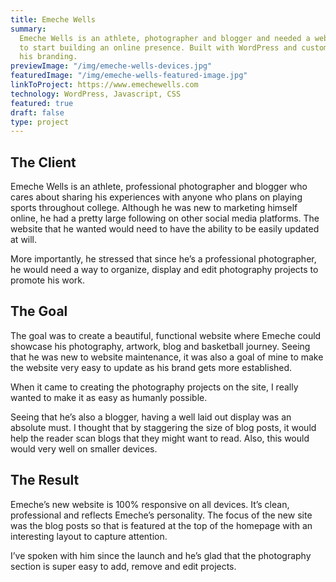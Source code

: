 ```yaml
---
title: Emeche Wells
summary:
  Emeche Wells is an athlete, photographer and blogger and needed a website
  to start building an online presence. Built with WordPress and customized to match
  his branding.
previewImage: "/img/emeche-wells-devices.jpg"
featuredImage: "/img/emeche-wells-featured-image.jpg"
linkToProject: https://www.emechewells.com
technology: WordPress, Javascript, CSS
featured: true
draft: false
type: project
---
```


## The Client

Emeche Wells is an athlete, professional photographer and blogger who cares about sharing his experiences with anyone who plans on playing sports throughout college. Although he was new to marketing himself online, he had a pretty large following on other social media platforms. The website that he wanted would need to have the ability to be easily updated at will.

More importantly, he stressed that since he’s a professional photographer, he would need a way to organize, display and edit photography projects to promote his work.

## The Goal

The goal was to create a beautiful, functional website where Emeche could showcase his photography, artwork, blog and basketball journey. Seeing that he was new to website maintenance, it was also a goal of mine to make the website very easy to update as his brand gets more established.

When it came to creating the photography projects on the site, I really wanted to make it as easy as humanly possible.

Seeing that he’s also a blogger, having a well laid out display was an absolute must. I thought that by staggering the size of blog posts, it would help the reader scan blogs that they might want to read. Also, this would would very well on smaller devices.

## The Result

Emeche’s new website is 100% responsive on all devices. It’s clean, professional and reflects Emeche’s personality. The focus of the new site was the blog posts so that is featured at the top of the homepage with an interesting layout to capture attention.

I’ve spoken with him since the launch and he’s glad that the photography section is super easy to add, remove and edit projects.
